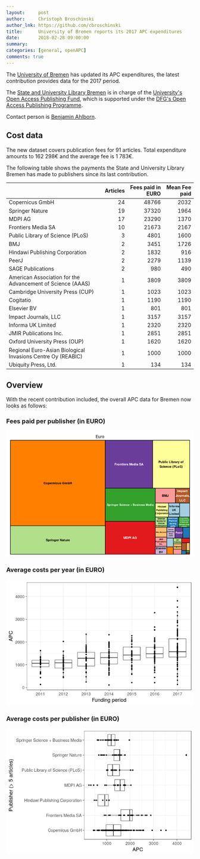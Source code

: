 ```yaml
---
layout:     post
author:     Christoph Broschinski
author_lnk: https://github.com/cbroschinski
title:      University of Bremen reports its 2017 APC expenditures
date:       2018-02-28 09:00:00
summary:    
categories: [general, openAPC]
comments: true
---
```





The [University of Bremen](http://www.uni-bremen.de/en.html) has updated its APC expenditures, the latest contribution provides data for the 2017 period.

The [State and University Library Bremen](http://www.suub.uni-bremen.de/home-english/) is in charge of the [University's Open Access Publishing Fund](http://www.suub.uni-bremen.de/home-english/refworks-and-publishing/open-access-in-bremen-2/), which is supported under the [DFG's Open Access Publishing Programme](http://www.dfg.de/en/research_funding/programmes/infrastructure/lis/funding_opportunities/open_access/).

Contact person is [Benjamin Ahlborn](mailto:ahlborn@suub.uni-bremen.de).

## Cost data



The new dataset covers publication fees for 91 articles. Total expenditure amounts to 162 298€ and the average fee is 1 783€.

The following table shows the payments the State and University Library Bremen has made to publishers since its last contribution.


|                                                            | Articles| Fees paid in EURO| Mean Fee paid|
|:-----------------------------------------------------------|--------:|-----------------:|-------------:|
|Copernicus GmbH                                             |       24|             48766|          2032|
|Springer Nature                                             |       19|             37320|          1964|
|MDPI AG                                                     |       17|             23290|          1370|
|Frontiers Media SA                                          |       10|             21673|          2167|
|Public Library of Science (PLoS)                            |        3|              4801|          1600|
|BMJ                                                         |        2|              3451|          1726|
|Hindawi Publishing Corporation                              |        2|              1832|           916|
|PeerJ                                                       |        2|              2279|          1139|
|SAGE Publications                                           |        2|               980|           490|
|American Association for the Advancement of Science (AAAS)  |        1|              3809|          3809|
|Cambridge University Press (CUP)                            |        1|              1023|          1023|
|Cogitatio                                                   |        1|              1190|          1190|
|Elsevier BV                                                 |        1|               801|           801|
|Impact Journals, LLC                                        |        1|              3157|          3157|
|Informa UK Limited                                          |        1|              2320|          2320|
|JMIR Publications Inc.                                      |        1|              2851|          2851|
|Oxford University Press (OUP)                               |        1|              1620|          1620|
|Regional Euro-Asian Biological Invasions Centre Oy (REABIC) |        1|              1000|          1000|
|Ubiquity Press, Ltd.                                        |        1|               134|           134|

## Overview

With the recent contribution included, the overall APC data for Bremen now looks as follows:

### Fees paid per publisher (in EURO)

![plot of chunk tree_bremen_2018_02_28_full](/figure/tree_bremen_2018_02_28_full-1.png)

###  Average costs per year (in EURO)

![plot of chunk box_bremen_2018_02_28_year_full](/figure/box_bremen_2018_02_28_year_full-1.png)

###  Average costs per publisher (in EURO)

![plot of chunk box_bremen_2018_02_28_publisher_full](/figure/box_bremen_2018_02_28_publisher_full-1.png)
